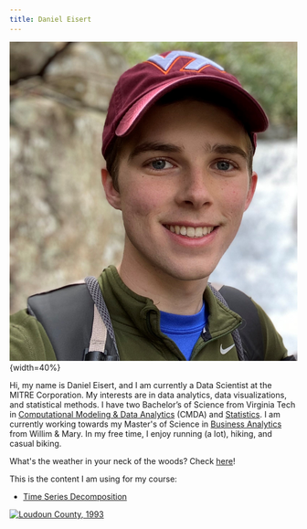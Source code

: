 ```yaml
---
title: Daniel Eisert
---
```


![My Picture](/images/Perisburg_Daniel.jpg){width=40%}

Hi, my name is Daniel Eisert, and I am currently a Data Scientist at the MITRE Corporation. My interests are in data analytics, data visualizations, and statistical methods. I have two Bachelor’s of Science from Virginia Tech in [Computational Modeling & Data Analytics](https://www.ais.science.vt.edu/academics/cmda.html) (CMDA) and [Statistics](https://www.stat.vt.edu/). I am currently working towards my Master's of Science in [Business Analytics](https://online.mason.wm.edu/msba) from Willim & Mary. In my free time, I enjoy running (a lot), hiking, and casual biking.

What's the weather in your neck of the woods? Check [here](https://weather.com/)!

This is the content I am using for my course:

- [Time Series Decomposition](/timeseries/index.md)

[![Loudoun County, 1993](https://img.youtube.com/vi/PbPHk38p3Sg/0.jpg)](https://www.youtube.com/watch?v=PbPHk38p3Sg)
